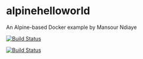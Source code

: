 # alpinehelloworld
An Alpine-based Docker example by Mansour Ndiaye

[![Build Status](http://93a2-94-239-45-50.ngrok-free.app/job/alpinehelloworld/badge/icon)](http://93a2-94-239-45-50.ngrok-free.app/job/alpinehelloworld/)

[![Build Status](http://93a2-94-239-45-50.ngrok-free.app/buildStatus/icon?job=alpinehelloworld)](http://93a2-94-239-45-50.ngrok-free.app/job/alpinehelloworld/)
